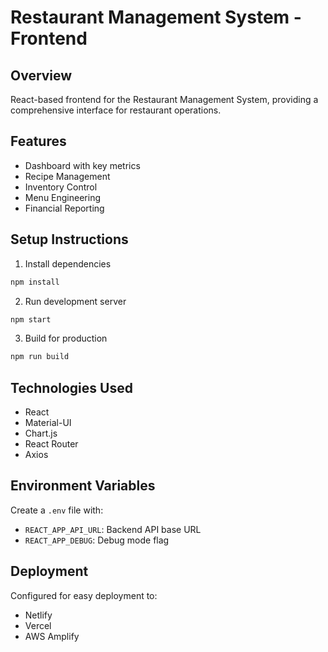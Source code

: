 # Restaurant Management System - Frontend

## Overview
React-based frontend for the Restaurant Management System, providing a comprehensive interface for restaurant operations.

## Features
- Dashboard with key metrics
- Recipe Management
- Inventory Control
- Menu Engineering
- Financial Reporting

## Setup Instructions
1. Install dependencies
```bash
npm install
```

2. Run development server
```bash
npm start
```

3. Build for production
```bash
npm run build
```

## Technologies Used
- React
- Material-UI
- Chart.js
- React Router
- Axios

## Environment Variables
Create a `.env` file with:
- `REACT_APP_API_URL`: Backend API base URL
- `REACT_APP_DEBUG`: Debug mode flag

## Deployment
Configured for easy deployment to:
- Netlify
- Vercel
- AWS Amplify
